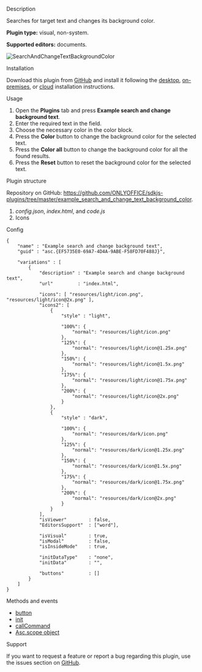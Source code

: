 Description

Searches for target text and changes its background color.

**Plugin type:** visual, non-system.

**Supported editors:** documents.

![SearchAndChangeTextBackgroundColor](/plugins/gifs/search-and-change-background-text.gif)

Installation

Download this plugin from [GitHub](https://github.com/ONLYOFFICE/sdkjs-plugins/tree/master/example_search_and_change_text_background_color) and install it following the [desktop](/plugin/installation/desktop), [on-premises](/plugin/installation/onpremises), or [cloud](/plugin/installation/cloud) installation instructions.

Usage

1. Open the **Plugins** tab and press **Example search and change background text**.
2. Enter the required text in the field.
3. Choose the necessary color in the color block.
4. Press the **Color** button to change the background color for the selected text.
5. Press the **Color all** button to change the background color for all the found results.
6. Press the **Reset** button to reset the background color for the selected text.

Plugin structure

Repository on GitHub: <https://github.com/ONLYOFFICE/sdkjs-plugins/tree/master/example_search_and_change_text_background_color>.

1. *config.json*, *index.html*, and *code.js*
2. Icons

Config

```
{
    "name" : "Example search and change background text",
    "guid" : "asc.{EF5735E0-69A7-4D4A-9ABE-F58FD70F488J}",

    "variations" : [
        {
            "description" : "Example search and change background text",
            "url"         : "index.html",

            "icons": [ "resources/light/icon.png", "resources/light/icon@2x.png" ],
            "icons2": [
                {
                    "style" : "light",
                    
                    "100%": {
                        "normal": "resources/light/icon.png"
                    },
                    "125%": {
                        "normal": "resources/light/icon@1.25x.png"
                    },
                    "150%": {
                        "normal": "resources/light/icon@1.5x.png"
                    },
                    "175%": {
                        "normal": "resources/light/icon@1.75x.png"
                    },
                    "200%": {
                        "normal": "resources/light/icon@2x.png"
                    }
                },
                {
                    "style" : "dark",
                    
                    "100%": {
                        "normal": "resources/dark/icon.png"
                    },
                    "125%": {
                        "normal": "resources/dark/icon@1.25x.png"
                    },
                    "150%": {
                        "normal": "resources/dark/icon@1.5x.png"
                    },
                    "175%": {
                        "normal": "resources/dark/icon@1.75x.png"
                    },
                    "200%": {
                        "normal": "resources/dark/icon@2x.png"
                    }
                }
            ],
            "isViewer"        : false,
            "EditorsSupport"  : ["word"],

            "isVisual"        : true,
            "isModal"         : false,
            "isInsideMode"    : true,

            "initDataType"    : "none",
            "initData"        : "",

            "buttons"         : []
        }
    ]
}
```

Methods and events

* [button](/plugin/events/button)
* [init](/plugin/events/init)
* [callCommand](/plugin/callcommand)
* [Asc.scope object](/plugin/scope)

Support

If you want to request a feature or report a bug regarding this plugin, use the issues section on [GitHub](https://github.com/ONLYOFFICE/sdkjs-plugins/issues).

